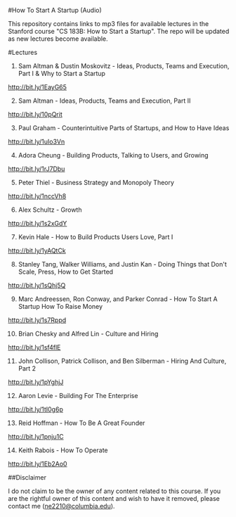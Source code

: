 #How To Start A Startup (Audio)

This repository contains links to mp3 files for available lectures in the Stanford course "CS 183B: How to Start a Startup". The repo will be updated as new lectures become available.

#Lectures
1) Sam Altman & Dustin Moskovitz - Ideas, Products, Teams and Execution, Part I & Why to Start a Startup

http://bit.ly/1EayG65

2) Sam Altman - Ideas, Products, Teams and Execution, Part II

http://bit.ly/10pQrit

3) Paul Graham - Counterintuitive Parts of Startups, and How to Have Ideas

http://bit.ly/1uIo3Vn

4) Adora Cheung - Building Products, Talking to Users, and Growing

http://bit.ly/1rJ7Dbu

5) Peter Thiel - Business Strategy and Monopoly Theory

http://bit.ly/1nccVh8

6) Alex Schultz - Growth

http://bit.ly/1s2xGdY

7) Kevin Hale - How to Build Products Users Love, Part I

http://bit.ly/1yAQtCk

8) Stanley Tang, Walker Williams, and Justin Kan - Doing Things that Don't Scale, Press, How to Get Started

http://bit.ly/1sQhj5Q

9) Marc Andreessen, Ron Conway, and Parker Conrad - How To Start A Startup How To Raise Money

http://bit.ly/1s7Rppd

10) Brian Chesky and Alfred Lin - Culture and Hiring

http://bit.ly/1sf4flE

11) John Collison, Patrick Collison, and Ben Silberman - Hiring And Culture, Part 2

http://bit.ly/1pYghjJ

12) Aaron Levie - Building For The Enterprise

http://bit.ly/1tI0g6p

13) Reid Hoffman - How To Be A Great Founder

http://bit.ly/1pnju1C

14) Keith Rabois - How To Operate

http://bit.ly/1Eb2Ao0

##Disclaimer

I do not claim to be the owner of any content related to this course. If you are the rightful owner of this content and wish to have it removed, please contact me (ne2210@columbia.edu).

